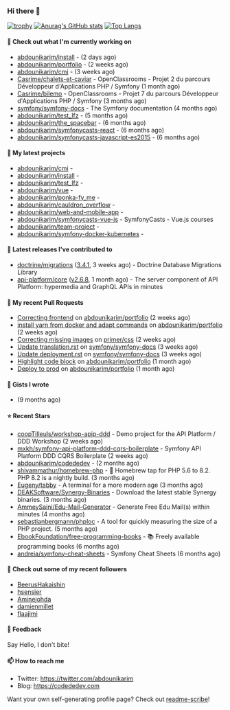 ### Hi there 👋

[![trophy](https://github-profile-trophy.vercel.app/?username=abdounikarim&theme=onestar&row=1&column=7&no-frame=true&margin-w=13)](https://github.com/ryo-ma/github-profile-trophy)
[![Anurag's GitHub stats](https://github-readme-stats.vercel.app/api?username=abdounikarim&show_icons=true&theme=dark&count_private=true&hide_border=true)](https://github.com/anuraghazra/github-readme-stats)
[![Top Langs](https://github-readme-stats.vercel.app/api/top-langs/?username=abdounikarim&langs_count=8&layout=compact&theme=dark&hide_border=true)](https://github.com/anuraghazra/github-readme-stats)

#### 👷 Check out what I'm currently working on

- [abdounikarim/install](https://github.com/abdounikarim/install) -  (2 days ago)
- [abdounikarim/portfolio](https://github.com/abdounikarim/portfolio) -  (2 weeks ago)
- [abdounikarim/cmi](https://github.com/abdounikarim/cmi) -  (3 weeks ago)
- [Casrime/chalets-et-caviar](https://github.com/Casrime/chalets-et-caviar) - OpenClassrooms - Projet 2 du parcours Développeur d&#39;Applications PHP / Symfony (1 month ago)
- [Casrime/bilemo](https://github.com/Casrime/bilemo) - OpenClassrooms - Projet 7 du parcours Développeur d&#39;Applications PHP / Symfony (3 months ago)
- [symfony/symfony-docs](https://github.com/symfony/symfony-docs) - The Symfony documentation (4 months ago)
- [abdounikarim/test_lfz](https://github.com/abdounikarim/test_lfz) -  (5 months ago)
- [abdounikarim/the_spacebar](https://github.com/abdounikarim/the_spacebar) -  (6 months ago)
- [abdounikarim/symfonycasts-react](https://github.com/abdounikarim/symfonycasts-react) -  (6 months ago)
- [abdounikarim/symfonycasts-javascript-es2015](https://github.com/abdounikarim/symfonycasts-javascript-es2015) -  (6 months ago)

#### 🌱 My latest projects

- [abdounikarim/cmi](https://github.com/abdounikarim/cmi) - 
- [abdounikarim/install](https://github.com/abdounikarim/install) - 
- [abdounikarim/test_lfz](https://github.com/abdounikarim/test_lfz) - 
- [abdounikarim/vue](https://github.com/abdounikarim/vue) - 
- [abdounikarim/ponka-fy_me](https://github.com/abdounikarim/ponka-fy_me) - 
- [abdounikarim/cauldron_overflow](https://github.com/abdounikarim/cauldron_overflow) - 
- [abdounikarim/web-and-mobile-app](https://github.com/abdounikarim/web-and-mobile-app) - 
- [abdounikarim/symfonycasts-vue-js](https://github.com/abdounikarim/symfonycasts-vue-js) - SymfonyCasts - Vue.js courses
- [abdounikarim/team-project](https://github.com/abdounikarim/team-project) - 
- [abdounikarim/symfony-docker-kubernetes](https://github.com/abdounikarim/symfony-docker-kubernetes) - 

#### 🔭 Latest releases I've contributed to

- [doctrine/migrations](https://github.com/doctrine/migrations) ([3.4.1](https://github.com/doctrine/migrations/releases/tag/3.4.1), 3 weeks ago) - Doctrine Database Migrations Library
- [api-platform/core](https://github.com/api-platform/core) ([v2.6.8](https://github.com/api-platform/core/releases/tag/v2.6.8), 1 month ago) - The server component of API Platform: hypermedia and GraphQL APIs in minutes

#### 🔨 My recent Pull Requests

- [Correcting frontend](https://github.com/abdounikarim/portfolio/pull/105) on [abdounikarim/portfolio](https://github.com/abdounikarim/portfolio) (2 weeks ago)
- [install yarn from docker and adapt commands](https://github.com/abdounikarim/portfolio/pull/103) on [abdounikarim/portfolio](https://github.com/abdounikarim/portfolio) (2 weeks ago)
- [Correcting missing images](https://github.com/primer/css/pull/1932) on [primer/css](https://github.com/primer/css) (2 weeks ago)
- [Update translation.rst](https://github.com/symfony/symfony-docs/pull/16461) on [symfony/symfony-docs](https://github.com/symfony/symfony-docs) (3 weeks ago)
- [Update deployment.rst](https://github.com/symfony/symfony-docs/pull/16460) on [symfony/symfony-docs](https://github.com/symfony/symfony-docs) (3 weeks ago)
- [Highlight code block](https://github.com/abdounikarim/portfolio/pull/99) on [abdounikarim/portfolio](https://github.com/abdounikarim/portfolio) (1 month ago)
- [Deploy to prod](https://github.com/abdounikarim/portfolio/pull/97) on [abdounikarim/portfolio](https://github.com/abdounikarim/portfolio) (1 month ago)

#### 📓 Gists I wrote

- [](https://gist.github.com/b237278802559acb0bcf1e2516ba718e) (9 months ago)

#### ⭐ Recent Stars

- [coopTilleuls/workshop-apip-ddd](https://github.com/coopTilleuls/workshop-apip-ddd) - Demo project for the API Platform / DDD Workshop (2 weeks ago)
- [mxkh/symfony-api-platform-ddd-cqrs-boilerplate](https://github.com/mxkh/symfony-api-platform-ddd-cqrs-boilerplate) - Symfony API Platform DDD CQRS Boilerplate (2 weeks ago)
- [abdounikarim/codededev](https://github.com/abdounikarim/codededev) -  (2 months ago)
- [shivammathur/homebrew-php](https://github.com/shivammathur/homebrew-php) - :beer: Homebrew tap for PHP 5.6 to 8.2. PHP 8.2 is a nightly build. (3 months ago)
- [Eugeny/tabby](https://github.com/Eugeny/tabby) - A terminal for a more modern age (3 months ago)
- [DEAKSoftware/Synergy-Binaries](https://github.com/DEAKSoftware/Synergy-Binaries) - Download the latest stable Synergy binaries. (3 months ago)
- [AmmeySaini/Edu-Mail-Generator](https://github.com/AmmeySaini/Edu-Mail-Generator) - Generate Free Edu Mail(s) within minutes (4 months ago)
- [sebastianbergmann/phploc](https://github.com/sebastianbergmann/phploc) - A tool for quickly measuring the size of a PHP project. (5 months ago)
- [EbookFoundation/free-programming-books](https://github.com/EbookFoundation/free-programming-books) - :books: Freely available programming books (6 months ago)
- [andreia/symfony-cheat-sheets](https://github.com/andreia/symfony-cheat-sheets) - Symfony Cheat Sheets (6 months ago)

#### 👯 Check out some of my recent followers

- [BeerusHakaishin](https://github.com/BeerusHakaishin)
- [hsensier](https://github.com/hsensier)
- [Aminejohda](https://github.com/Aminejohda)
- [damienmillet](https://github.com/damienmillet)
- [flaajimi](https://github.com/flaajimi)

#### 💬 Feedback

Say Hello, I don't bite!

#### 📫 How to reach me

- Twitter: https://twitter.com/abdounikarim
- Blog: https://codededev.com

Want your own self-generating profile page? Check out [readme-scribe](https://github.com/muesli/readme-scribe)!
